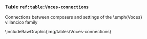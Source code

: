### Table `ref:table:Voces-connections`

Connections between composers and settings of the \emph{Voces} villancico family

\includeRawGraphic{img/tables/Voces-connections}

